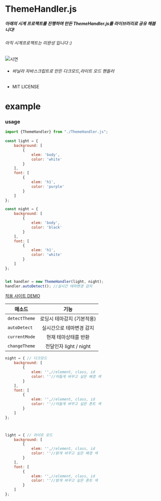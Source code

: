 ThemeHandler.js
===============

##### 아래의 시계 프로젝트를 진행하며 만든  ThemeHandler.js를 라이브러리로 공유 해봅니다!
###### 아직 시계프로젝트는 미완성 입니다 :)


![시연](https://user-images.githubusercontent.com/65354945/135280330-38e9bb19-1e13-4edf-9721-c655b656c56a.gif)


* ###### 바닐라 자바스크립트로 만든 다크모드,라이트 모드 핸들러
* MIT LICENSE


# **example**
### usage
```javascript
import {ThemeHandler} from "./ThemeHandler.js";
  
const light = {
    background: [
        {
            elem: 'body',
            color: 'white'
        }
    ],
    font: [
        {
            elem: 'h1',
            color: 'purple'
        }
    ]
};

const night = {
    background: [
        {
            elem: 'body',
            color: 'black'
        }
    ],
    font: [
        {
            elem: 'h1',
            color: 'white'
        }
    ]
};


let handler = new ThemeHandler(light, night);
handler.autoDetect(); //실시간 테마변경 감지
```

[적용 사이트 DEMO](https://theme-handler.netlify.app)





| 매소드 | 기능 | 
|---|:---:|
| `detectTheme` | 로딩시 테마감지 (기본적용) | 
| `autoDetect` | 실시간으로 테마변경 감지 |  
| `currentMode` | 현재 테마상태를 반환 |  
| `changeTheme` | 전달인자 light / night |  



```javascript
night = { // 다크모드
    background: [
        {
            elem: '',//element, class, id
            color: ''//어둡게 바꾸고 싶은 배경 색
        }
    ],
    font: [
        {
            elem: '',//element, class, id
            color: ''//어둡게 바꾸고 싶은 폰트 색
        }
    ]
};



light = { // 라이트 모드
    background: [
        {
            elem: '',//element, class, id
            color: ''//밝게 바꾸고 싶은 배경 색
        }
    ],
    font: [
        {
            elem: '',//element, class, id
            color: ''//밝게 바꾸고 싶은 폰트 색
        }
    ]
};
```
